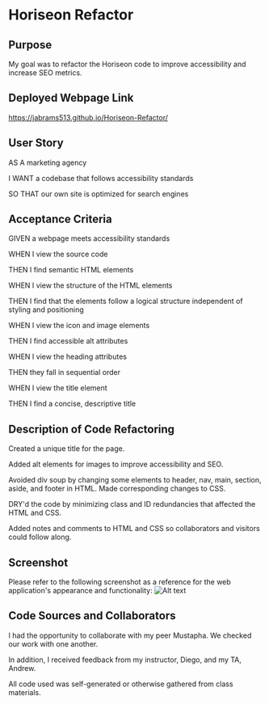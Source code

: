 # Horiseon Refactor

## Purpose
My goal was to refactor the Horiseon code to improve accessibility and increase SEO metrics.

## Deployed Webpage Link
https://jabrams513.github.io/Horiseon-Refactor/

## User Story
AS A marketing agency

I WANT a codebase that follows accessibility standards

SO THAT our own site is optimized for search engines

## Acceptance Criteria
GIVEN a webpage meets accessibility standards

WHEN I view the source code

THEN I find semantic HTML elements

WHEN I view the structure of the HTML elements

THEN I find that the elements follow a logical structure independent of styling and positioning

WHEN I view the icon and image elements

THEN I find accessible alt attributes

WHEN I view the heading attributes

THEN they fall in sequential order

WHEN I view the title element

THEN I find a concise, descriptive title

## Description of Code Refactoring
Created a unique title for the page.

Added alt elements for images to improve accessibility and SEO.

Avoided div soup by changing some elements to header, nav, main, section, aside, and footer in HTML. Made corresponding changes to CSS.

DRY'd the code by minimizing class and ID redundancies that affected the HTML and CSS.

Added notes and comments to HTML and CSS so collaborators and visitors could follow along.


## Screenshot
Please refer to the following screenshot as a reference for the web application's appearance and functionality:
![Alt text](assets/images/Horiseon-Screenshot.png)

## Code Sources and Collaborators
I had the opportunity to collaborate with my peer Mustapha. We checked our work with one another.

In addition, I received feedback from my instructor, Diego, and my TA, Andrew.

All code used was self-generated or otherwise gathered from class materials.